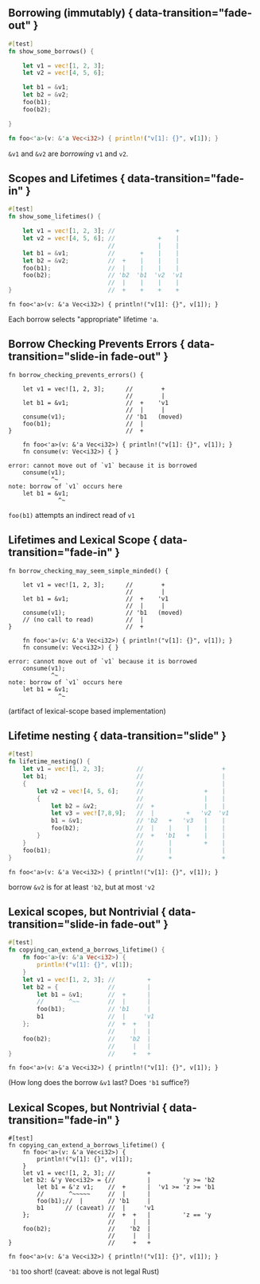 ## Borrowing (immutably) { data-transition="fade-out" }

```rust
#[test]
fn show_some_borrows() {

    let v1 = vec![1, 2, 3];
    let v2 = vec![4, 5, 6];

    let b1 = &v1;
    let b2 = &v2;
    foo(b1);
    foo(b2);

}
```
<!-- -->
```rust
fn foo<'a>(v: &'a Vec<i32>) { println!("v[1]: {}", v[1]); }
```

`&v1` and `&v2` are *borrowing* `v1` and `v2`.

## Scopes and Lifetimes { data-transition="fade-in" }

```rust
#[test]
fn show_some_lifetimes() {

    let v1 = vec![1, 2, 3]; //                 +
    let v2 = vec![4, 5, 6]; //            +    |
                            //            |    |
    let b1 = &v1;           //       +    |    |
    let b2 = &v2;           //  +    |    |    |
    foo(b1);                //  |    |    |    |  
    foo(b2);                // 'b2  'b1  'v2  'v1
                            //  |    |    |    | 
}                           //  +    +    +    +
```

``` {.rust}
fn foo<'a>(v: &'a Vec<i32>) { println!("v[1]: {}", v[1]); }
```

Each borrow selects "appropriate" lifetime `'a`.

## Borrow Checking Prevents Errors { data-transition="slide-in fade-out" }

``` {.rust .compile_error}
fn borrow_checking_prevents_errors() {

    let v1 = vec![1, 2, 3];      //        +
                                 //        |
    let b1 = &v1;                //  +    'v1
                                 //  |     |
    consume(v1);                 // 'b1   (moved)
    foo(b1);                     //  |
}                                //  +
```

```{.rust}
    fn foo<'a>(v: &'a Vec<i32>) { println!("v[1]: {}", v[1]); }
    fn consume(v: Vec<i32>) { }
```

``` {.fragment}
error: cannot move out of `v1` because it is borrowed
    consume(v1);
            ^~
note: borrow of `v1` occurs here
    let b1 = &v1;
              ^~
```

`foo(b1)` attempts an indirect read of `v1`

## Lifetimes and Lexical Scope { data-transition="fade-in" }

``` {.rust .compile_error}
fn borrow_checking_may_seem_simple_minded() {

    let v1 = vec![1, 2, 3];      //        +
                                 //        |
    let b1 = &v1;                //  +    'v1
                                 //  |     |
    consume(v1);                 // 'b1   (moved)
    // (no call to read)         //  |
}                                //  +
```

```{.rust}
    fn foo<'a>(v: &'a Vec<i32>) { println!("v[1]: {}", v[1]); }
    fn consume(v: Vec<i32>) { }
```

```
error: cannot move out of `v1` because it is borrowed
    consume(v1);
            ^~
note: borrow of `v1` occurs here
    let b1 = &v1;
              ^~
```

(artifact of lexical-scope based implementation)

## Lifetime nesting  { data-transition="slide" }

```rust
#[test]
fn lifetime_nesting() {
    let v1 = vec![1, 2, 3];         //                      +
    let b1;                         //                      |
    {                               //                      |
        let v2 = vec![4, 5, 6];     //                 +    |
        {                           //                 |    |
            let b2 = &v2;           //  +              |    |
            let v3 = vec![7,8,9];   //  |         +   'v2  'v1
            b1 = &v1;               // 'b2   +   'v3   |    |
            foo(b2);                //  |    |    |    |    |
        }                           //  +   'b1   +    |    |
    }                               //       |         +    |
    foo(b1);                        //       |              |
}                                   //       +              +
```

``` {.rust}
fn foo<'a>(v: &'a Vec<i32>) { println!("v[1]: {}", v[1]); }
```

borrow `&v2` is for at least `'b2`, but at most `'v2`

## Lexical scopes, but Nontrivial { data-transition="slide-in fade-out" }

```rust
#[test]
fn copying_can_extend_a_borrows_lifetime() {
    fn foo<'a>(v: &'a Vec<i32>) {
        println!("v[1]: {}", v[1]);
    }
    let v1 = vec![1, 2, 3]; //         +
    let b2 = {              //         |
        let b1 = &v1;       //  +      |
        //       ^~~        //  |      |
        foo(b1);            // 'b1     |
        b1                  //  |     'v1
    };                      //  +  +   |
                            //     |   |
    foo(b2);                //    'b2  |
                            //     |   |
}                           //     +   +
```

``` {.rust}
fn foo<'a>(v: &'a Vec<i32>) { println!("v[1]: {}", v[1]); }
```

(How long does the borrow `&v1` last? Does `'b1` suffice?)

## Lexical Scopes, but Nontrivial { data-transition="fade-in" }

``` {.rust}
#[test]
fn copying_can_extend_a_borrows_lifetime() {
    fn foo<'a>(v: &'a Vec<i32>) {
        println!("v[1]: {}", v[1]);
    }
    let v1 = vec![1, 2, 3]; //         +
    let b2: &'y Vec<i32> = {//         |         'y >= 'b2
        let b1 = &'z v1;    //  +      |  'v1 >= 'z >= 'b1
        //       ^~~~~~     //  |      |
        foo(b1);//  |       // 'b1     |
        b1      // (caveat) //  |     'v1
    };                      //  +  +   |         'z == 'y
                            //     |   |
    foo(b2);                //    'b2  |
                            //     |   |
}                           //     +   +
```

``` {.rust}
fn foo<'a>(v: &'a Vec<i32>) { println!("v[1]: {}", v[1]); }
```

`'b1` too short! (caveat: above is not legal Rust)
